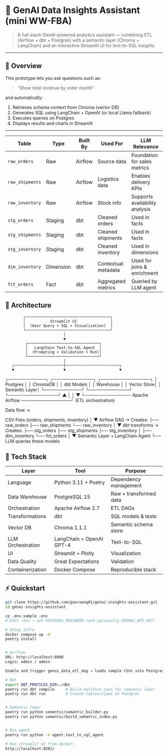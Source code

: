 # 🧠 GenAI Data Insights Assistant (mini WW-FBA)

> A full-stack GenAI-powered analytics assistant — combining ETL (Airflow + dbt + Postgres) with a semantic layer (Chroma + LangChain) and an interactive Streamlit UI for text-to-SQL insights.

---

## 🚀 Overview
This prototype lets you ask questions such as:
> “Show total revenue by order month”  
<!-- > “Top 5 products by average shipment delay” -->

and automatically:
1. Retrieves schema context from Chroma (vector DB)  
2. Generates SQL using LangChain + OpenAI (or local Llama fallback)  
3. Executes queries on Postgres  
4. Displays results and charts in Streamlit  

---


| Table           | Type      | Built By | Used For            | LLM Relevance                  |
| --------------- | --------- | -------- | ------------------- | ------------------------------ |
| `raw_orders`    | Raw       | Airflow  | Source data         | Foundation for sales metrics   |
| `raw_shipments` | Raw       | Airflow  | Logistics data      | Enables delivery KPIs          |
| `raw_inventory` | Raw       | Airflow  | Stock info          | Supports availability analysis |
| `stg_orders`    | Staging   | dbt      | Cleaned orders      | Used in facts                  |
| `stg_shipments` | Staging   | dbt      | Cleaned shipments   | Used in facts                  |
| `stg_inventory` | Staging   | dbt      | Cleaned inventory   | Used in dimensions             |
| `dim_inventory` | Dimension | dbt      | Contextual metadata | Used for joins & enrichment    |
| `fct_orders`    | Fact      | dbt      | Aggregated metrics  | Queried by LLM agent           |



## 🧩 Architecture
            ┌──────────────────────────────────────┐
            │           Streamlit UI               │
            │  (User Query + SQL + Visualization)  │
            └──────────────────────────────────────┘
                              │
                              ▼
             ┌────────────────────────────────┐
             │   LangChain Text-to-SQL Agent  │
             │  (Prompting + Validation + Run)│
             └────────────────────────────────┘
                              │
       ┌──────────────────────┼────────────────────────┐
       ▼                      ▼                        ▼
┌────────────┐        ┌─────────────┐          ┌────────────────┐
│  Postgres  │        │   ChromaDB  │          │   dbt Models   │
│  Warehouse │        │ Vector Store│          │  Semantic Layer│
└────────────┘        └─────────────┘          └────────────────┘
       ▲                                               │
       │                                               ▼
       └─────────────── Apache Airflow ────────────────┘
                  (ETL orchestration)



Data flow -> 

CSV Files (orders, shipments, inventory)
        │
        ▼
  Airflow DAG → Creates:
        ├── raw_orders
        ├── raw_shipments
        └── raw_inventory
        │
        ▼
  dbt transforms → Creates:
        ├── stg_orders
        ├── stg_shipments
        ├── stg_inventory
        │
        ├── dim_inventory
        └── fct_orders
        │
        ▼
  Semantic Layer + LangChain Agent
        └── LLM queries these models



## 🧰 Tech Stack
| Layer | Tool | Purpose |
|-------------------|---------------------------|----------|
| Language          | Python 3.11 + Poetry      | Dependency management |
| Data Warehouse    | PostgreSQL 15             | Raw + transformed data |
| Orchestration     | Apache Airflow 2.7        | ETL DAGs |
| Transformations   | dbt                       | SQL models & tests |
| Vector DB         | Chroma 1.1.1              | Semantic schema store |
| LLM Orchestration | LangChain + OpenAI GPT-4  | Text-to-SQL |
| UI                | Streamlit + Plotly        | Visualization |
| Data Quality      | Great Expectations        | Validation |
| Containerization  | Docker Compose            | Reproducible stack |


## ⚡ Quickstart
```bash
git clone https://github.com/gauraang01/genai-insights-assistant.git
cd genai-insights-assistant

cp .env.sample .env
# Edit .env → set POSTGRES_PASSWORD (and optionally OPENAI_API_KEY)

# Setup infra
docker compose up -d
poetry install


# Airflow
URL: http://localhost:8080
Login: admin / admin

Enable and trigger genai_data_etl_dag → loads sample CSVs into Postgres.

# Dbt
export DBT_PROFILES_DIR=./dbt
poetry run dbt compile     # Build manifest.json for semantic layer
poetry run dbt run         # Create tables/views in Postgres


# Semantic layer
poetry run python semantic/semantic_builder.py
poetry run python semantic/build_semantic_index.py


# Run agent
poetry run python -m agent.text_to_sql_agent

# Run streamlit UI from docker:
http://localhost:8501/